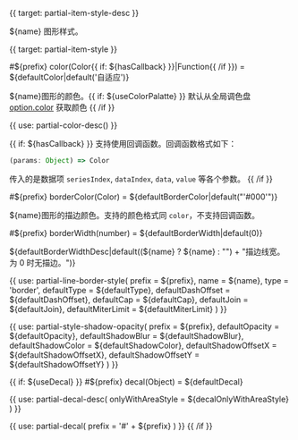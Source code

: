 
{{ target: partial-item-style-desc }}

${name} 图形样式。



{{ target: partial-item-style }}

#${prefix} color(Color{{ if: ${hasCallback} }}|Function{{ /if }}) = ${defaultColor|default('自适应')}

<ExampleUIControlColor />

${name}图形的颜色。{{ if: ${useColorPalatte} }} 默认从全局调色盘 [option.color](~color) 获取颜色 {{ /if }}

{{ use: partial-color-desc() }}

{{ if: ${hasCallback} }}
支持使用回调函数。回调函数格式如下：
```js
(params: Object) => Color
```
传入的是数据项 `seriesIndex`, `dataIndex`, `data`, `value` 等各个参数。
{{ /if }}

#${prefix} borderColor(Color) = ${defaultBorderColor|default("'#000'")}

<ExampleUIControlColor />

${name}图形的描边颜色。支持的颜色格式同 `color`，不支持回调函数。

#${prefix} borderWidth(number) = ${defaultBorderWidth|default(0)}

<ExampleUIControlNumber value="${defaultBorderWidth|default(0)}" min="0" step="0.5" />

${defaultBorderWidthDesc|default((${name} ? ${name} : "") + "描边线宽。为 0 时无描边。")}

{{ use: partial-line-border-style(
    prefix = ${prefix},
    name = ${name},
    type = 'border',
    defaultType = ${defaultType},
    defaultDashOffset = ${defaultDashOffset},
    defaultCap = ${defaultCap},
    defaultJoin = ${defaultJoin},
    defaultMiterLimit = ${defaultMiterLimit}
) }}

{{ use: partial-style-shadow-opacity(
    prefix = ${prefix},
    defaultOpacity = ${defaultOpacity},
    defaultShadowBlur = ${defaultShadowBlur},
    defaultShadowColor = ${defaultShadowColor},
    defaultShadowOffsetX = ${defaultShadowOffsetX},
    defaultShadowOffsetY = ${defaultShadowOffsetY}
) }}

{{ if: ${useDecal} }}
#${prefix} decal(Object) = ${defaultDecal}

{{ use: partial-decal-desc(
    onlyWithAreaStyle = ${decalOnlyWithAreaStyle}
) }}

{{ use: partial-decal(
    prefix = '#' + ${prefix}
) }}
{{ /if }}

